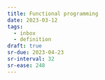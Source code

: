 ```yaml
---
title: Functional programming
date: 2023-03-12
tags:
  - inbox
  - definition
draft: true
sr-due: 2023-04-23
sr-interval: 32
sr-ease: 248
---
```

